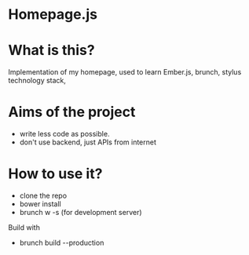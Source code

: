 # Homepage.js

# What is this?

Implementation of my homepage, used to learn Ember.js, brunch, stylus technology stack,

# Aims of the project
* write less code as possible.
* don't use backend, just APIs from internet

# How to use it?
* clone the repo
* bower install
* brunch w -s (for development server)

Build with
* brunch build --production
